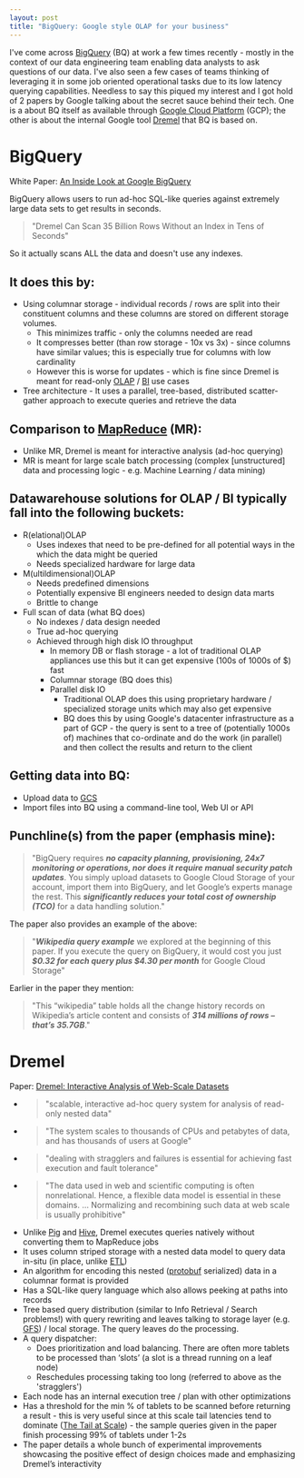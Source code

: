 ```yaml
---
layout: post
title: "BigQuery: Google style OLAP for your business"
---
```


I've come across [BigQuery](https://cloud.google.com/bigquery/) (BQ) at work a few times recently - mostly in the context of our data engineering team enabling data analysts to ask questions of our data. I've also seen a few cases of teams thinking of leveraging it in some job oriented operational tasks due to its low latency querying capabilities. Needless to say this piqued my interest and I got hold of 2 papers by Google talking about the secret sauce behind their tech. One is a about BQ itself as available through [Google Cloud Platform](https://cloud.google.com/) (GCP); the other is about the internal Google tool [Dremel](https://en.wikipedia.org/wiki/Dremel_(software)) that BQ is based on.

# BigQuery

White Paper: [An Inside Look at Google BigQuery](https://cloud.google.com/files/BigQueryTechnicalWP.pdf)

BigQuery allows users to run ad-hoc SQL-like queries against extremely large data sets to get results in seconds.

> "Dremel Can Scan 35 Billion Rows Without an Index in Tens of Seconds"

So it actually scans ALL the data and doesn't use any indexes.

## It does this by:

- Using columnar storage - individual records / rows are split into their constituent columns and these columns are stored on different storage volumes.
    - This minimizes traffic - only the columns needed are read
    - It compresses better (than row storage - 10x vs 3x) - since columns have similar values; this is especially true for columns with low cardinality
    - However this is worse for updates - which is fine since Dremel is meant for read-only [OLAP](https://en.wikipedia.org/wiki/Online_analytical_processing) / [BI](https://en.wikipedia.org/wiki/Business_intelligence) use cases
- Tree architecture - It uses a parallel, tree-based, distributed scatter-gather approach to execute queries and retrieve the data

## Comparison to [MapReduce](https://en.wikipedia.org/wiki/MapReduce) (MR):

- Unlike MR, Dremel is meant for interactive analysis (ad-hoc querying)
- MR is meant for large scale batch processing (complex [unstructured] data and processing logic - e.g. Machine Learning / data mining)

## Datawarehouse solutions for OLAP / BI typically fall into the following buckets:

- R(elational)OLAP
    - Uses indexes that need to be pre-defined for all potential ways in the which the data might be queried
    - Needs specialized hardware for large data
- M(ultildimensional)OLAP
    - Needs predefined dimensions
    - Potentially expensive BI engineers needed to design data marts
    - Brittle to change
- Full scan of data (what BQ does)
    - No indexes / data design needed
    - True ad-hoc querying
    - Achieved through high disk IO throughput
        - In memory DB or flash storage - a lot of traditional OLAP appliances use this but it can get expensive (100s of 1000s of $) fast
        - Columnar storage (BQ does this)
        - Parallel disk IO
            - Traditional OLAP does this using proprietary hardware / specialized storage units which may also get expensive
            - BQ does this by using Google's datacenter infrastructure as a part of GCP - the query is sent to a tree of (potentially 1000s of) machines that co-ordinate and do the work (in parallel) and then collect the results and return to the client

## Getting data into BQ:

- Upload data to [GCS](https://cloud.google.com/storage/)
- Import files into BQ using a command-line tool, Web UI or API

## Punchline(s) from the paper (emphasis mine):

> "BigQuery requires ***no capacity planning, provisioning, 24x7 monitoring or operations, nor does it require manual security patch updates***. You simply upload datasets to Google Cloud Storage of your account, import them into BigQuery, and let Google’s experts manage the rest. This ***significantly reduces your total cost of ownership (TCO)*** for a data handling solution."

The paper also provides an example of the above:

> "***Wikipedia query example*** we explored at the beginning of this paper. If you execute the query on BigQuery, it would cost you just ***$0.32 for each query plus $4.30 per month*** for Google Cloud Storage"

Earlier in the paper they mention:

> "This “wikipedia” table holds all the change history records on Wikipedia’s
article content and consists of ***314 millions of rows – that’s 35.7GB***."

# Dremel

Paper: [Dremel: Interactive Analysis of Web-Scale Datasets](https://static.googleusercontent.com/media/research.google.com/en//pubs/archive/36632.pdf)

- > "scalable, interactive ad-hoc query system for analysis of read-only nested data"
- > "The system scales to thousands of CPUs and petabytes of data, and has thousands of users at Google"
- > "dealing with stragglers and failures is essential for achieving fast execution and fault tolerance"
- > "The data used in web and scientific computing is often nonrelational. Hence, a flexible data model is essential in these domains. … Normalizing and recombining such data at web scale is usually prohibitive"
- Unlike [Pig](https://en.wikipedia.org/wiki/Pig_(programming_tool)) and [Hive](https://en.wikipedia.org/wiki/Apache_Hive), Dremel executes queries natively without converting them to MapReduce jobs
- It uses column striped storage with a nested data model to query data in-situ (in place, unlike [ETL](https://en.wikipedia.org/wiki/Extract,_transform,_load))
- An algorithm for encoding this nested ([protobuf](https://en.wikipedia.org/wiki/Protocol_Buffers) serialized) data in a columnar format is provided
- Has a SQL-like query language which also allows peeking at paths into records
- Tree based query distribution (similar to Info Retrieval / Search problems!) with query rewriting and leaves talking to storage layer (e.g. [GFS](https://en.wikipedia.org/wiki/Google_File_System)) / local storage. The query leaves do the processing.
- A query dispatcher:
    - Does prioritization and load balancing. There are often more tablets to be processed than ‘slots’ (a slot is a thread running on a leaf node)
    - Reschedules processing taking too long (referred to above as the 'stragglers')
- Each node has an internal execution tree / plan with other optimizations
- Has a threshold for the min % of tablets to be scanned before returning a result - this is very useful since at this scale tail latencies tend to dominate ([The Tail at Scale](http://www.cs.duke.edu/courses/cps296.4/fall13/838-CloudPapers/dean_longtail.pdf)) - the sample queries given in the paper finish processing 99% of tablets under 1-2s
- The paper details a whole bunch of experimental improvements showcasing the positive effect of design choices made and emphasizing Dremel’s interactivity


